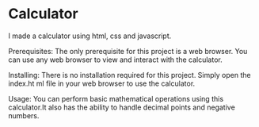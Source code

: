 # Calculator
I made a calculator using html, css and javascript.

Prerequisites:
The only prerequisite for this project is a web browser. You can use any web browser to view and interact with the calculator.

Installing:
There is no installation required for this project. Simply open the index.ht ml file in your web browser to use the calculator.

Usage:
You can perform basic mathematical operations using this calculator.It also has the ability to handle decimal points and negative numbers.

